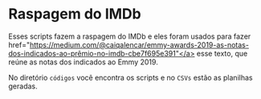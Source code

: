 <h1>Raspagem do IMDb</h1>

Esses scripts fazem a raspagem do IMDb e eles foram usados para fazer<a> href="https://medium.com/@caiqalencar/emmy-awards-2019-as-notas-dos-indicados-ao-prêmio-no-imdb-cbe7f695e391"</a> esse texto, que reúne as notas dos indicados ao Emmy 2019.

No diretório <code>códigos</code> você encontra os scripts e no <code>CSVs</code> estão as planilhas geradas.
